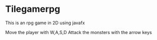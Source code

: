 # Tilegamerpg
This is an rpg game in 2D using javafx

Move the player with W,A,S,D
Attack the monsters with the arrow keys
